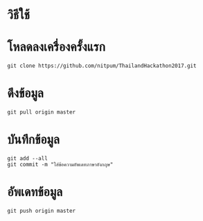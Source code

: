 # วิธีใช้

# โหลดลงเครื่องครั้งแรก
`git clone https://github.com/nitpum/ThailandHackathon2017.git`

# ดึงข้อมูล
`git pull origin master`

# บันทึกข้อมูล
`git add --all`<br/>
`git commit -m "ใส่ข้อความอัพเดทภาษาอังกฤษ"`<br/>

# อัพเดทข้อมูล
`git push origin master`